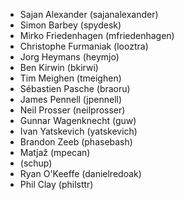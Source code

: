 * Sajan Alexander (sajanalexander)
* Simon Barbey (spydesk)
* Mirko Friedenhagen (mfriedenhagen)
* Christophe Furmaniak (looztra)
* Jorg Heymans (heymjo)
* Ben Kirwin (bkirwi)
* Tim Meighen (tmeighen)
* Sébastien Pasche (braoru)
* James Pennell (jpennell)
* Neil Prosser (neilprosser)
* Gunnar Wagenknecht (guw)
* Ivan Yatskevich (yatskevich)
* Brandon Zeeb (phasebash)
* Matjaž (mpecan)
* (schup)
* Ryan O'Keeffe (danielredoak)
* Phil Clay (philsttr)

